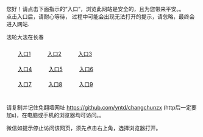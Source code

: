 您好！请点击下面指示的“入口”，浏览此网站是安全的，且为您带来平安。。 <br/>
点击入口后，请耐心等待， 过程中可能会出现无法打开的提示，请忽略，最终会进入网站. </br>

法轮大法在长春<br/>
<div style="padding:10px"><a style="margin:20px" target="_blank" href="https://d2ccl8tgmbiqb3.cloudfront.net/2Qpsp?bbxvjddr" id="ccLink1" rel="nofollow">入口1</a> <a target="_blank" style="margin:20px" href="https://d2l36sb2w8x23t.cloudfront.net/2Qpsp?vpkymw" id="ccLink2" rel="nofollow">入口2</a> <a style="margin:20px" target="_blank" href="https://du32hpdgl3qx4.cloudfront.net/2Qpsp?jgrxzcz" id="ccLink3" rel="nofollow">入口3</a></div>

<div style="padding:10px" ><a style="margin:20px" target="_blank" href="https://d2ccl8tgmbiqb3.cloudfront.net/2Qpsp?bbxvjddr" id="ccLink4" rel="nofollow">入口4</a> <a style="margin:20px" href="https://d2l36sb2w8x23t.cloudfront.net/2Qpsp?vpkymw" target="_blank" id="ccLink5" rel="nofollow">入口5</a> <a style="margin:20px" href="https://du32hpdgl3qx4.cloudfront.net/2Qpsp?jgrxzcz" target="_blank" id="ccLink6" rel="nofollow">入口6</a></div>

<div style="padding:10px"><a style="margin:20px" target="_blank" href="https://d2ccl8tgmbiqb3.cloudfront.net/2Qpsp?bbxvjddr" id="ccLink7" rel="nofollow">入口7</a> <a style="margin:20px" href="https://d2l36sb2w8x23t.cloudfront.net/2Qpsp?vpkymw" target="_blank" id="ccLink8" rel="nofollow">入口8</a> <a style="margin:20px" target="_blank" href="https://du32hpdgl3qx4.cloudfront.net/2Qpsp?jgrxzcz" id="ccLink9" rel="nofollow">入口9</a></div>

<br/>



请复制并记住免翻墙网址 https://github.com/yntd/changchunzx (http后一定要加s)，在电脑或手机的浏览器均可访问。。<br/>

微信如提示停止访问该网页，须先点击右上角，选择浏览器打开。

